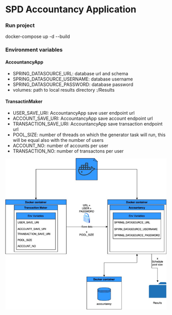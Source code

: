 # SPD Accountancy Application

### Run project

docker-compose up -d --build

### Environment variables

#### AccountancyApp
- SPRING_DATASOURCE_URL: database url and schema
- SPRING_DATASOURCE_USERNAME: database username
- SPRING_DATASOURCE_PASSWORD: database password
- volumes: path to local results directory :/Results

#### TransactinMaker
- USER_SAVE_URI: AccountancyApp save user endpoint url
- ACCOUNT_SAVE_URI: AccountancyApp save account endpoint url
- TRANSACTION_SAVE_URI: AccountancyApp save transaction endpoint url
- POOL_SIZE: number of threads on which the generator task will run, this will be equal also with the number of users
- ACCOUNT_NO: number of accounts per user
- TRANSACTION_NO: number of transactons per user

![alt text](https://github.com/razone24/SPD/blob/master/AccountancyApp.jpg)

